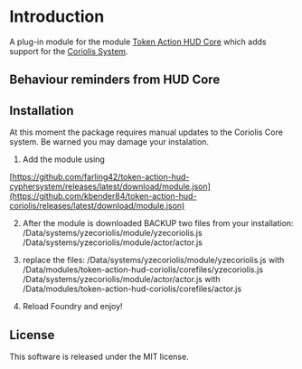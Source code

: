 # Introduction

A plug-in module for the module [Token Action HUD Core](https://foundryvtt.com/packages/token-action-hud-core) which adds support for the [Coriolis System](https://foundryvtt.com/packages/yzecoriolis).

## Behaviour reminders from HUD Core

## Installation

At this moment the package requires manual updates to the Coriolis Core system. Be warned you may damage your instalation.

1) Add the module using 

[https://github.com/farling42/token-action-hud-cyphersystem/releases/latest/download/module.json](https://github.com/kbender84/token-action-hud-coriolis/releases/latest/download/module.json)

2) After the module  is downloaded BACKUP two files from your installation:
/Data/systems/yzecoriolis/module/yzecoriolis.js
/Data/systems/yzecoriolis/module/actor/actor.js

3) replace the files:
/Data/systems/yzecoriolis/module/yzecoriolis.js with /Data/modules/token-action-hud-coriolis/corefiles/yzecoriolis.js
/Data/systems/yzecoriolis/module/actor/actor.js with /Data/modules/token-action-hud-coriolis/corefiles/actor.js
4) Reload Foundry and enjoy!


## License

This software is released under the MIT license.
